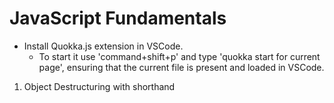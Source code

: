# JavaScript Fundamentals

- Install Quokka.js extension in VSCode.
  - To start it use 'command+shift+p' and type 'quokka start for current page', ensuring that the current file is present and loaded in VSCode.

1. Object Destructuring with shorthand
